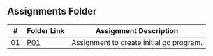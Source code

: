 ##  Assignments Folder

|   #   | Folder Link | Assignment Description |
| :---: | ----------- | ---------------------- |
|   01  |    [P01](P01)      |Assignment to create initial go program.|
